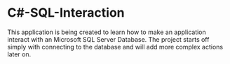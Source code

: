 # C#-SQL-Interaction
This application is being created to learn how to make an application interact with an Microsoft SQL Server Database. The project starts off simply with connecting to the database and will add more complex actions later on. 
